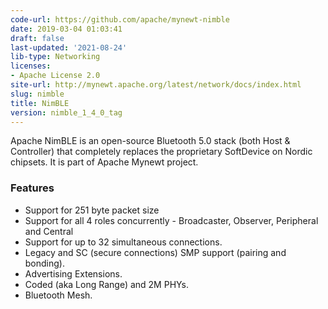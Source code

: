 ```yaml
---
code-url: https://github.com/apache/mynewt-nimble
date: 2019-03-04 01:03:41
draft: false
last-updated: '2021-08-24'
lib-type: Networking
licenses:
- Apache License 2.0
site-url: http://mynewt.apache.org/latest/network/docs/index.html
slug: nimble
title: NimBLE
version: nimble_1_4_0_tag
---
```


Apache NimBLE is an open-source Bluetooth 5.0 stack (both Host & Controller) that completely replaces the proprietary SoftDevice on Nordic chipsets. It is part of Apache Mynewt project.

<!--more-->

### Features
- Support for 251 byte packet size
- Support for all 4 roles concurrently - Broadcaster, Observer, Peripheral and Central
- Support for up to 32 simultaneous connections.
- Legacy and SC (secure connections) SMP support (pairing and bonding).
- Advertising Extensions.
- Coded (aka Long Range) and 2M PHYs.
- Bluetooth Mesh.


